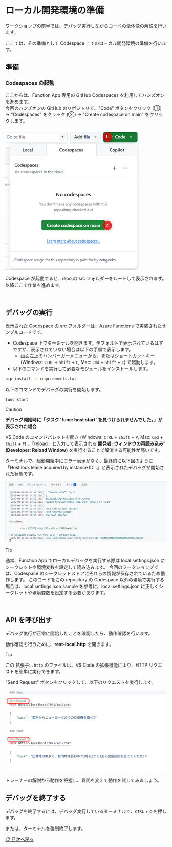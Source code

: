 # ローカル開発環境の準備

ワークショップの前半では、デバッグ実行しながらコードの全体像の解説を行います。

ここでは、その準備として Codespace 上でのローカル開発環境の準備を行います。

## 準備

### Codespaces の起動


ここからは、Function App 専用の GitHub Codespaces を利用してハンズオンを進めます。  
今回のハンズオンの GitHub のリポジトリで、"Code" ボタンをクリック (①) → "Codespaces" をクリック (②) → "Create codespace on main" をクリックします。

![image](./assets/get-started-1-1.png)

Codespace が起動すると、repo の src フォルダーをルートして表示されます。以降ここで作業を進めます。

<br>

## デバッグの実行

表示された Codespace の src フォルダーは、Azure Functions で実装されたサンプルコードです。

- Codespace 上でターミナルを開きます。デフォルトで表示されているはずですが、表示されていない場合は以下の手順で表示します。
  - 画面左上のハンバーガーメニューから、またはショートカットキー (Windows: `CTRL` + `Shift` + `C`, Mac: `Cmd` + `Shift` + `C`) で起動します。
- 以下のコマンドを実行して必要なモジュールをインストールします。

```bash
pip install -r requirements.txt
```

以下のコマンドでデバッグの実行を開始します。

```
func start
```

> [!CAUTION]
> **デバッグ開始時に「タスク 'func: host start' を見つけられませんでした。」が表示された場合**
>
> VS Code のコマンドパレットを開き (Windows: `CTRL` + `Shift` + `P`, Mac: `Cmd` + `Shift` + `P`) 、「reload」と入力して表示される **開発者: ウィンドウの再読み込み" (Developer: Reload Window)** を実行することで解消する可能性が高いです。

ターミナルで、起動開始中にエラー表示がなく、最終的に以下図のように 「Host lock lease acquired by instance ID...」と表示されたデバッグが開始された状態です。

![image](./assets/get-started-1-2.png)


> [!TIP]
> 通常、Function App でローカルデバッグを実行する際は local.settings.json にシークレットや環境変数を設定して読み込みます。
> 今回のワークショップでは、Codespace のシークレットストアにそれらの情報が保存されているため動作します。
> このコードをこの repository の Codespace 以外の環境で実行する場合は、local.settings.json.sample を参考に、local.settings.json に正しくシークレットや環境変数を設定する必要があります。

<br>

## API を呼び出す

デバッグ実行が正常に開始したことを確認したら、動作確認を行います。

動作確認を行うために、**rest-local.http** を開きます。

> [!TIP]
> この 拡張子: `.http` のファイルは、VS Code の拡張機能により、HTTP リクエストを簡単に実行できます。

"Send Request" ボタンをクリックして、以下のリクエストを実行します。

![image](./assets/get-started-1-3.png)


トレーナーの解説から動作を把握し、質問を変えて動作を試してみましょう。


## デバッグを終了する

デバッグを終了するには、デバッグ実行しているターミナルで、`CTRL` + `C` を押します。

または、ターミナルを強制終了します。



[📋 目次へ戻る](../README.md)
